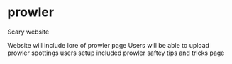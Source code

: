 # prowler
Scary website
 
Website will include 
  lore of prowler page
  Users will be able to upload prowler spottings
  users setup included 
  prowler saftey tips and tricks page

